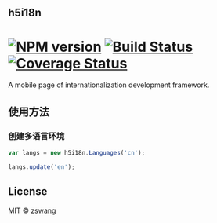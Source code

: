 h5i18n
-----------

# [![NPM version][npm-image]][npm-url] [![Build Status][travis-image]][travis-url] [![Coverage Status][coverage-image]][coverage-url]

A mobile page of internationalization development framework.

## 使用方法

### 创建多语言环境

```js
var langs = new h5i18n.Languages('cn');

langs.update('en');
```

## License

MIT © [zswang](http://weibo.com/zswang)

[npm-url]: https://npmjs.org/package/h5i18n
[npm-image]: https://badge.fury.io/js/h5i18n.svg
[travis-url]: https://travis-ci.org/zswang/h5i18n
[travis-image]: https://travis-ci.org/zswang/h5i18n.svg?branch=master
[coverage-url]: https://coveralls.io/github/zswang/h5i18n?branch=master
[coverage-image]: https://coveralls.io/repos/zswang/h5i18n/badge.svg?branch=master&service=github